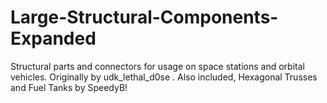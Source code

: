 # Large-Structural-Components-Expanded
Structural parts and connectors for usage on space stations and orbital vehicles. Originally by udk_lethal_d0se . Also included, Hexagonal Trusses and Fuel Tanks by SpeedyB! 
